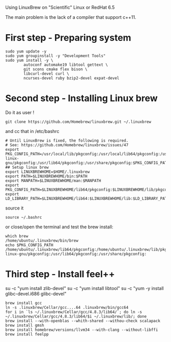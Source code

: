 Using LinuxBrew on "Scientific" Linux or RedHat 6.5

The main problem is the lack of a compiler that support c++11.

# First step - Preparing system
```
sudo yum update -y
sudo yum groupinstall -y "Development Tools"
sudo yum install -y \
        autoconf automake19 libtool gettext \
        git scons cmake flex bison \
        libcurl-devel curl \
        ncurses-devel ruby bzip2-devel expat-devel
```

# Second step - Installing Linux brew

Do it as user !
```
git clone https://github.com/Homebrew/linuxbrew.git ~/.linuxbrew
```

and cc that in /etc/bashrc

```
# Until LinuxBrew is fixed, the following is required.
# See: https://github.com/Homebrew/linuxbrew/issues/47
export PKG_CONFIG_PATH=/usr/local/lib/pkgconfig:/usr/local/lib64/pkgconfig:/usr/lib64/pkgconfig:/usr/lib/pkgconfig:/usr/lib/x86_64-linux-gnu/pkgconfig:/usr/lib64/pkgconfig:/usr/share/pkgconfig:$PKG_CONFIG_PATH
## Setup linux brew
export LINUXBREWHOME=$HOME/.linuxbrew
export PATH=$LINUXBREWHOME/bin:$PATH
export MANPATH=$LINUXBREWHOME/man:$MANPATH
export PKG_CONFIG_PATH=$LINUXBREWHOME/lib64/pkgconfig:$LINUXBREWHOME/lib/pkgconfig:$PKG_CONFIG_PATH
export LD_LIBRARY_PATH=$LINUXBREWHOME/lib64:$LINUXBREWHOME/lib:$LD_LIBRARY_PATH
```

source it
```
source ~/.bashrc
```
or close/open the terminal
and test the brew install:
```
which brew
/home/ubuntu/.linuxbrew/bin/brew
echo $PKG_CONFIG_PATH
/home/ubuntu/.linuxbrew/lib64/pkgconfig:/home/ubuntu/.linuxbrew/lib/pkgconfig:/usr/local/lib/pkgconfig:/usr/local/lib64/pkgconfig:/usr/lib64/pkgconfig:/usr/lib/pkgconfig:/usr/lib/x86_64-linux-gnu/pkgconfig:/usr/lib64/pkgconfig:/usr/share/pkgconfig:
```

# Third step - Install feel++

su -c "yum install zlib-devel"
su -c "yum install libtool"
su -c "yum -y install glibc-devel.i686 glibc-devel"

```
brew install gcc
ln -s .linuxbrew/Cellar/gcc....64 .linuxbrew/bin/gcc64
for i in `ls ~/.linuxbrew/Cellar/gcc/4.8.3/lib64/`; do ln -s ~/.linuxbrew/Cellar/gcc/4.8.3/lib64/$i ~/.linuxbrew/lib/; done
brew install --with-openblas --whith-shared --withou-check scalapack
brew install gmsh
brew install homebrew/versions/llvm34 --with-clang --without-libffi
brew install feelpp
```


